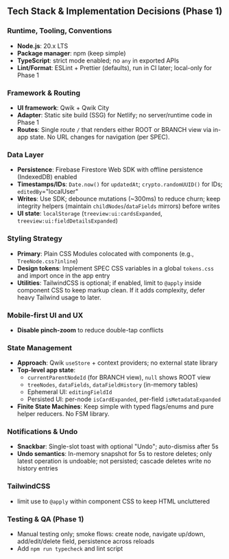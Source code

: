 ## Tech Stack & Implementation Decisions (Phase 1)

### Runtime, Tooling, Conventions
- **Node.js**: 20.x LTS
- **Package manager**: npm (keep simple)
- **TypeScript**: strict mode enabled; no `any` in exported APIs
- **Lint/Format**: ESLint + Prettier (defaults), run in CI later; local-only for Phase 1

### Framework & Routing
- **UI framework**: Qwik + Qwik City
- **Adapter**: Static site build (SSG) for Netlify; no server/runtime code in Phase 1
- **Routes**: Single route `/` that renders either ROOT or BRANCH view via in-app state. No URL changes for navigation (per SPEC).

### Data Layer
- **Persistence**: Firebase Firestore Web SDK with offline persistence (IndexedDB) enabled
- **Timestamps/IDs**: `Date.now()` for `updatedAt`; `crypto.randomUUID()` for IDs; `editedBy`="localUser"
- **Writes**: Use SDK; debounce mutations (~300ms) to reduce churn; keep integrity helpers (maintain `childNodes`/`dataFields` mirrors) before writes
- **UI state**: `localStorage` (`treeview:ui:cardsExpanded`, `treeview:ui:fieldDetailsExpanded`)


### Styling Strategy
- **Primary**: Plain CSS Modules colocated with components (e.g., `TreeNode.css?inline`)
- **Design tokens**: Implement SPEC CSS variables in a global `tokens.css` and import once in the app entry
- **Utilities**: TailwindCSS is optional; if enabled, limit to `@apply` inside component CSS to keep markup clean. If it adds complexity, defer heavy Tailwind usage to later.

### Mobile-first UI and UX
- **Disable pinch-zoom** to reduce double-tap conflicts


### State Management
- **Approach**: Qwik `useStore` + context providers; no external state library
- **Top-level app state**:
  - `currentParentNodeId` (for BRANCH view), `null` shows ROOT view
  - `treeNodes`, `dataFields`, `dataFieldHistory` (in-memory tables)
  - Ephemeral UI: `editingFieldId`
  - Persisted UI: per-node `isCardExpanded`, per-field `isMetadataExpanded`
- **Finite State Machines**: Keep simple with typed flags/enums and pure helper reducers. No FSM library.

### Notifications & Undo
- **Snackbar**: Single-slot toast with optional "Undo"; auto-dismiss after 5s
- **Undo semantics**: In-memory snapshot for 5s to restore deletes; only latest operation is undoable; not persisted; cascade deletes write no history entries

### TailwindCSS
- limit use to `@apply` within component CSS to keep HTML uncluttered

### Testing & QA (Phase 1)
- Manual testing only; smoke flows: create node, navigate up/down, add/edit/delete field, persistence across reloads
- Add `npm run typecheck` and lint script
